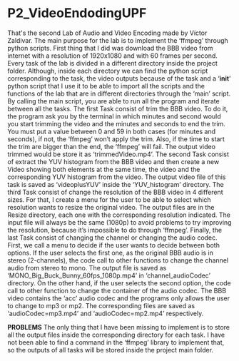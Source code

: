 # P2_VideoEndodingUPF
That's the second Lab of Audio and Video Encoding made by Víctor Zaldivar. The main purpose for the lab is to implement the ‘ffmpeg’ through python scripts.
First thing that I did was download the BBB video from internet with a resolution of 1920x1080 and with 60 frames per second. 
Every task of the lab is divided in a different directory inside the project folder. Although, inside each directory we can find the python script corresponding to the task, the video outputs because of the task and a ‘__init__’ python script that I use it to be able to import all the scripts and the functions of the lab that are in different directories through the ‘main’ script. By calling the main script, you are able to run all the program and iterate between all the tasks. 
The first Task consist of trim the BBB video. To do it, the program ask you by the terminal in which minutes and second would you start trimming the video and the minutes and seconds to end the trim. You must put a value between 0 and 59 in both cases (for minutes and seconds), if not, the ‘ffmpeg’ won’t apply the trim. Also, if the time to start the trim are bigger than the end, the ‘ffmpeg’ will fail. The output video trimmed would be store it as ‘trimmedVideo.mp4’.
The second Task consist of extract the YUV histogram from the BBB video and then create a new Video showing both elements at the same time, the video and the corresponding YUV histogram from the video. The output video file of this task is saved as ‘videoplusYUV’ inside the ‘YUV_histogram’ directory.
The third Task consist of change the resolution of the BBB video in 4 different sizes. For that, I create a menu for the user to be able to select which resolution wants to resize the original video. The output files are in the Resize directory, each one with the corresponding resolution indicated. The input file will always be the same (1080p) to avoid problems to try improving the resolution, because it’s impossible to do through ‘ffmpeg’.
Finally, the last Task consist of changing the channel or changing the audio codec. First, we call a menu to decide if the user wants to decide between both options. If the user selects the first one, as the original BBB audio is in stereo (2-channels), the code call to other functions to change the channel audio from stereo to mono. The output file is saved as ‘MONO_Big_Buck_Bunny_60fps_1080p.mp4’ in ‘channel_audioCodec’ directory. On the other hand, if the user selects the second option, the code call to other function to change the container of the audio codec. The BBB video contains the ‘acc’ audio codec and the programs only allows the user to change to mp3 or mp2. The corresponding files are saved as ‘audioCodec=mp3.mp4’ and ‘audioCodec=mp2.mp4’ respectively. 

**PROBLEMS**
The only thing that I have been missing to implement is to store all the output files inside the corresponding directory for each task. I have not been able to find a command in the ‘ffmpeg’ library to implement that, so the outputs of all tasks will be stored inside the project main folder. 


